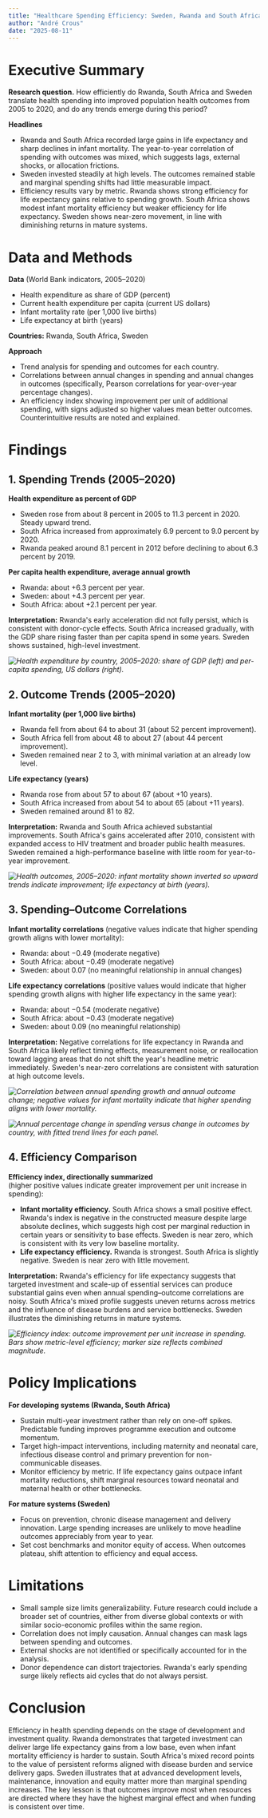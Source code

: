 ```yaml
---
title: "Healthcare Spending Efficiency: Sweden, Rwanda and South Africa (2005–2020)"
author: "André Crous"
date: "2025-08-11"
---
```


# Executive Summary

**Research question.**
How efficiently do Rwanda, South Africa and Sweden translate health spending into improved population health outcomes from 2005 to 2020, and do any trends emerge during this period?

**Headlines**
- Rwanda and South Africa recorded large gains in life expectancy and sharp declines in infant mortality. The year-to-year correlation of spending with outcomes was mixed, which suggests lags, external shocks, or allocation frictions.
- Sweden invested steadily at high levels. The outcomes remained stable and marginal spending shifts had little measurable impact.
- Efficiency results vary by metric. Rwanda shows strong efficiency for life expectancy gains relative to spending growth. South Africa shows modest infant mortality efficiency but weaker efficiency for life expectancy. Sweden shows near-zero movement, in line with diminishing returns in mature systems.

# Data and Methods

**Data** (World Bank indicators, 2005–2020)
- Health expenditure as share of GDP (percent)
- Current health expenditure per capita (current US dollars)
- Infant mortality rate (per 1,000 live births)
- Life expectancy at birth (years)

**Countries:** Rwanda, South Africa, Sweden

**Approach**
- Trend analysis for spending and outcomes for each country.
- Correlations between annual changes in spending and annual changes in outcomes (specifically, Pearson correlations for year-over-year percentage changes).
- An efficiency index showing improvement per unit of additional spending, with signs adjusted so higher values mean better outcomes. Counterintuitive results are noted and explained.

# Findings

## 1. Spending Trends (2005–2020)

**Health expenditure as percent of GDP**
- Sweden rose from about 8 percent in 2005 to 11.3 percent in 2020. Steady upward trend.
- South Africa increased from approximately 6.9 percent to 9.0 percent by 2020.
- Rwanda peaked around 8.1 percent in 2012 before declining to about 6.3 percent by 2019.

**Per capita health expenditure, average annual growth**
- Rwanda: about +6.3 percent per year.
- Sweden: about +4.3 percent per year.
- South Africa: about +2.1 percent per year.

**Interpretation:**
Rwanda's early acceleration did not fully persist, which is consistent with donor-cycle effects. South Africa increased gradually, with the GDP share rising faster than per capita spend in some years. Sweden shows sustained, high-level investment.

*![Health expenditure by country, 2005–2020: share of GDP (left) and per-capita spending, US dollars (right).](healthcare/figures/01_spending_trends.png)*  

## 2. Outcome Trends (2005–2020)

**Infant mortality (per 1,000 live births)**
- Rwanda fell from about 64 to about 31 (about 52 percent improvement).
- South Africa fell from about 48 to about 27 (about 44 percent improvement).
- Sweden remained near 2 to 3, with minimal variation at an already low level.

**Life expectancy (years)**
- Rwanda rose from about 57 to about 67 (about +10 years).
- South Africa increased from about 54 to about 65 (about +11 years).
- Sweden remained around 81 to 82.

**Interpretation:**
Rwanda and South Africa achieved substantial improvements. South Africa's gains accelerated after 2010, consistent with expanded access to HIV treatment and broader public health measures. Sweden remained a high-performance baseline with little room for year-to-year improvement.

*![Health outcomes, 2005–2020: infant mortality shown inverted so upward trends indicate improvement; life expectancy at birth (years).](healthcare/figures/02_outcomes_trends.png)*


## 3. Spending–Outcome Correlations

**Infant mortality correlations** (negative values indicate that higher spending growth aligns with lower mortality):
- Rwanda: about −0.49 (moderate negative)
- South Africa: about −0.49 (moderate negative)
- Sweden: about 0.07 (no meaningful relationship in annual changes)

**Life expectancy correlations** (positive values would indicate that higher spending growth aligns with higher life expectancy in the same year):
- Rwanda: about −0.54 (moderate negative)
- South Africa: about −0.43 (moderate negative)
- Sweden: about 0.09 (no meaningful relationship)

**Interpretation:**
Negative correlations for life expectancy in Rwanda and South Africa likely reflect timing effects, measurement noise, or reallocation toward lagging areas that do not shift the year's headline metric immediately. Sweden's near-zero correlations are consistent with saturation at high outcome levels.

*![Correlation between annual spending growth and annual outcome change; negative values for infant mortality indicate that higher spending aligns with lower mortality.](healthcare/figures/03_correlation_heatmap.png)*

*![Annual percentage change in spending versus change in outcomes by country, with fitted trend lines for each panel.](healthcare/figures/04_spending_vs_outcomes_scatter.png)*

## 4. Efficiency Comparison

**Efficiency index, directionally summarized**  
(higher positive values indicate greater improvement per unit increase in spending):
- **Infant mortality efficiency.** South Africa shows a small positive effect. Rwanda's index is negative in the constructed measure despite large absolute declines, which suggests high cost per marginal reduction in certain years or sensitivity to base effects. Sweden is near zero, which is consistent with its very low baseline mortality.
- **Life expectancy efficiency.** Rwanda is strongest. South Africa is slightly negative. Sweden is near zero with little movement.

**Interpretation:**
Rwanda's efficiency for life expectancy suggests that targeted investment and scale-up of essential services can produce substantial gains even when annual spending–outcome correlations are noisy. South Africa's mixed profile suggests uneven returns across metrics and the influence of disease burdens and service bottlenecks. Sweden illustrates the diminishing returns in mature systems.

*![Efficiency index: outcome improvement per unit increase in spending. Bars show metric-level efficiency; marker size reflects combined magnitude.](healthcare/figures/05_efficiency_index.png)*


# Policy Implications

**For developing systems (Rwanda, South Africa)**
- Sustain multi-year investment rather than rely on one-off spikes. Predictable funding improves programme execution and outcome momentum.
- Target high-impact interventions, including maternity and neonatal care, infectious disease control and primary prevention for non-communicable diseases.
- Monitor efficiency by metric. If life expectancy gains outpace infant mortality reductions, shift marginal resources toward neonatal and maternal health or other bottlenecks.

**For mature systems (Sweden)**
- Focus on prevention, chronic disease management and delivery innovation. Large spending increases are unlikely to move headline outcomes appreciably from year to year.
- Set cost benchmarks and monitor equity of access. When outcomes plateau, shift attention to efficiency and equal access.

# Limitations

- Small sample size limits generalizability. Future research could include a broader set of countries, either from diverse global contexts or with similar socio-economic profiles within the same region.
- Correlation does not imply causation. Annual changes can mask lags between spending and outcomes.
- External shocks are not identified or specifically accounted for in the analysis.
- Donor dependence can distort trajectories. Rwanda's early spending surge likely reflects aid cycles that do not always persist.

# Conclusion

Efficiency in health spending depends on the stage of development and investment quality. Rwanda demonstrates that targeted investment can deliver large life expectancy gains from a low base, even when infant mortality efficiency is harder to sustain. South Africa's mixed record points to the value of persistent reforms aligned with disease burden and service delivery gaps. Sweden illustrates that at advanced development levels, maintenance, innovation and equity matter more than marginal spending increases. The key lesson is that outcomes improve most when resources are directed where they have the highest marginal effect and when funding is consistent over time.
